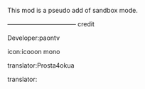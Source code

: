 This mod is a pseudo add of sandbox mode.

———————————
credit


Developer:paontv

icon:icooon mono

translator:Prosta4okua 

translator:
